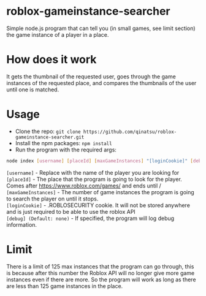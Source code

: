 # roblox-gameinstance-searcher
Simple node.js program that can tell you (in small games, see limit section) the game instance of a player in a place.

# How does it work
It gets the thumbnail of the requested user, goes through the game instances of the requested place, and compares the thumbnails of the user until one is matched.

# Usage
* Clone the repo: `git clone https://github.com/qinatsu/roblox-gameinstance-searcher.git`
* Install the npm packages: `npm install`
* Run the program with the required args:
```sh
node index [username] [placeId] [maxGameInstances] "[loginCookie]" [debug] 
```

`[username]` - Replace with the name of the player you are looking for<br>
`[placeId]` - The place that the program is going to look for the player. Comes after https://www.roblox.com/games/ and ends until /<br>
`[maxGameInstances]` - The number of game instances the program is going to search the player on until it stops.<br>
`[loginCookie]` - .ROBLOSECURITY cookie. It will not be stored anywhere and is just required to be able to use the roblox API<br>
`[debug] (Default: none)` - If specified, the program will log debug information.

# Limit
There is a limit of 125 max instances that the program can go through, this is because after this number the Roblox API will no longer give more game instances even if there are more. So the program will work as long as there are less than 125 game instances in the place.
